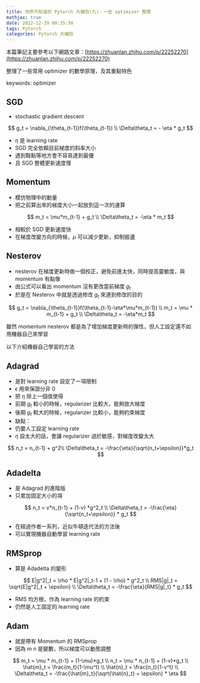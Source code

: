 ```yaml
---
title: 你所不知道的 Pytorch 大補包(九)：一些 optimizer 整理
mathjax: true
date: 2022-12-29 00:35:50
tags: Pytorch
categories: Pytorch 大補包
---
```


本篇筆記主要參考以下網路文章：[https://zhuanlan.zhihu.com/p/22252270](https://zhuanlan.zhihu.com/p/22252270)

整理了一些常用 optimizer 的數學原理，及其重點特色

keywords: optimizer
<!--more-->

## SGD

* stochastic gradient descent

$$
g_t = \nabla_{\theta_{t-1}}f(\theta_{t-1}) \\
\Delta\theta_t = - \eta * g_t
$$

* $\eta$ 是 learning rate
* SGD 完全依賴目前梯度的斜率大小
* 遇到鞍點等地方會不容易達到最優
* 且 SGD 整體更新速度慢

## Momentum

* 模仿物理中的動量
* 把之前算出來的梯度大小一起放到這一次的運算

$$
m_t = \mu*m_{t-1} + g_t \\
\Delta\theta_t = -\eta * m_t
$$

* 相較於 SGD 更新速度快
* 在梯度改變方向的時候，$\mu$ 可以減少更新，抑制振盪

## Nesterov

* nesterov 在梯度更新時做一個校正，避免前進太快，同時提高靈敏度，與 momentum 有點像
* 由公式可以看出 momentum 沒有更改當前梯度 $g_t$
* 於是在 Nesterov 中就是透過修改 $g_t$ 來達到修改的目的

$$
g_t = \nabla_{\theta_{t-1}}f(\theta_{t-1}-\eta*\mu*m_{t-1}) \\
m_t = \mu * m_{t-1} + g_t \\
\Delta\theta_t = -\eta*m_t
$$

雖然 momentum nesterov 都是為了增加梯度更新時的彈性，但人工設定還不如用機器自己來學習

以下介紹機器自己學習的方法

## Adagrad

* 是對 learning rate 設定了一項限制
* $\epsilon$ 用來保證分非 0
* 把 $\eta$ 除上一個值使得
* 前期 $g_t$ 較小的時候，regularizer 比較大，能夠放大梯度
* 後期 $g_t$ 較大的時候，regularizer 比較小，能夠約束梯度
* 缺點：
* 仍要人工設定 learning rate
* $\eta$ 設太大的話，會讓 regularizer 過於敏感，對梯度改變太大

$$
n_t = n_{t-1} + g^2\\
\Delta\theta_t = -\frac{\eta}{\sqrt{n_t+\epsilon}}*g_t
$$

## Adadelta

* 是 Adagrad 的進階版
* 只累加固定大小的項

$$
n_t = v*n_{t-1} + (1-v) *g^2_t \\
\Delta\theta_t = -\frac{\eta}{\sqrt{n_t+\epsilon}} * g_t
$$

* 在經過作者一系列，近似牛頓迭代法的方法後
* 可以實現機器自動學習 learning rate

## RMSprop

* 算是 Adadelta 的變形

$$
E|g^2|_t = \rho * E|g^2|_t-1 + (1 - \rho) * g^2_t \\
RMS|g|_t = \sqrt{E|g^2|_t + \epsilon} \\
\Delta\theta_t = -\frac{\eta}{RMS|g|_t} * g_t
$$

* RMS 均方根，作為 learning rate 的約束
* 仍然是人工固定的 learning rate

## Adam

* 就是帶有 Momentum 的 RMSprop
* 因為 m n 是變數，所以梯度可以動態調整

$$
m_t = \mu * m_{t-1} + (1-\mu)*g_t \\
n_t = \mu * n_{t-1} + (1-v)*g_t \\
\hat{m}_t = \frac{m_t}{1-\mu^t} \\
\hat{n}_t = \frac{n_t}{1-v^t} \\
\Delta\theta_t = -\frac{\hat{m}_t}{\sqrt{\hat{n}_t} + \epsilon} * \eta
$$